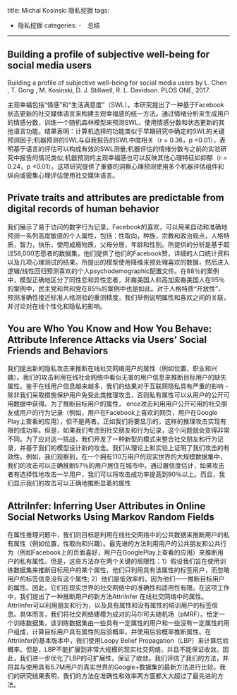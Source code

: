 ﻿title: Michal Kosinski 隐私挖掘
tags:
- 隐私挖掘
categeries:
-　总结



---
## Building a profile of subjective well-being for social media users
Building a profile of subjective well-being for social media users by L. Chen , T. Gong , M. Kosinski, D. J. Stillwell, R. L. Davidson. PLOS ONE, 2017.

主观幸福包括“情感”和“生活满意度”（SWL）。本研究提出了一种基于Facebook状态更新的社交媒体语言来构建主观幸福感的统一方法。通过情绪分析来生成用户的情感分数，训练一个随机森林模型来预测SWL，使用情感分数和状态更新的其他语言功能。结果表明：计算机选择的功能类似于早期研究中确定的SWL的关键预测因子;机器预测的SWL与自我报告的SWL中度相关（r = 0.36，p <0.01），表明基于语言的评估可以构成有效的SWL测量;机器评估的情绪分数与之前的实验研究中报告的情况类似;机器预测的主观幸福感也可以反映其他心理特征如抑郁（r = 0.24，p <0.01）。这项研究提供了重要的洞察心理预测使用多个机器评估组件和纵向或密集心理评估使用社交媒体语言。



## Private traits and attributes are predictable from digital records of human behavior

我们展示了易于访问的数字行为记录，Facebook的喜欢，可以用来自动和准确地预测一系列高度敏感的个人属性，包括：性取向，种族，宗教和政治观点，人格特质，智力，快乐，使用成瘾物质，父母分居，年龄和性别。所提供的分析是基于超过58,000志愿者的数据集，他们提供了他们的Facebook赞，详细的人口统计资料以及几项心理测试的结果。所提出的模型使用降维来预处理喜欢的数据，然后进入逻辑/线性回归预测喜欢的个人psychodemographic配置文件。在88％的案例中，模型正确地区分了同性恋和异性恋者，非裔美国人和高加索裔美国人在95％的案例中，民主党和共和党在85％的案例中也是如此。对于人格特质“开放性”，预测准确性接近标准人格测验的重测精度。我们举例说明属性和喜欢之间的关联，并讨论对在线个性化和隐私的影响。

## You are Who You Know and How You Behave: Attribute Inference Attacks via Users’ Social Friends and Behaviors

我们提出新的隐私攻击来推断在线社交网络用户的属性（例如位置，职业和兴趣）。我们的攻击利用在线社会网络中看似无害的用户信息来推断目标用户的缺失属性。鉴于在线用户信息越来越多，我们的结果对于互联网隐私具有严重的影响 - 除非我们采取措施保护用户免受此类推理攻击，否则私有属性可以从用户的公开可用数据中获得。为了推断目标用户的属性，
ence攻击利用用户公开可用的社交朋友或用户的行为记录（例如，用户在Facebook上喜欢的网页，用户在Google Play上查看的应用），但不是两者。正如我们将要显示的，这样的推理攻击实现有限的成功率。但是，如果我们考虑到社交朋友和行为记录，这个问题就会变得非常不同。为了应对这一挑战，我们开发了一种新型的模式来整合社交朋友和行为记录，并基于我们的模型设计新的攻击。我们从理论上和实验上证明了我们攻击的有效性。例如，我们观察到，在一个拥有110万用户的现实世界的大规模数据集中，我们的攻击可以正确推断57％的用户居住在城市中。通过置信度估计，如果攻击者有选择性地攻击一半用户，我们可以将攻击成功率提高到90％以上。而且，我们显示我们的攻击可以正确地推断显着的属性

## AttriInfer: Inferring User Attributes in Online Social Networks Using Markov Random Fields
在属性推理问题中，我们的目标是利用在线社交网络中的公共数据来推断用户的私有属性（例如位置，性取向和兴趣）。最先进的方法利用用户的公共朋友和公共行为（例如Facebook上的页面喜好，用户在GooglePlay上查看的应用）来推断用户的私有属性。但是，这些方法存在两个关键的局限性：1）假设我们旨在使用训练数据集来推断目标用户的某个属性，他们只利用具有该属性的标签用户，而忽略用户的标签信息没有这个属性; 2）他们是低效率的，因为他们一一推断目标用户的属性。因此，它们在现实世界的社交网络中的准确性和适用性有限。在这项工作中，我们提出了一种推断用户的新方法AttriInfer
在线社交网络中的属性。 AttriInfer可以利用朋友和行为，以及具有属性和没有属性的培训用户的标签信息。具体而言，我们将社交网络建模为成对的马尔可夫随机场（pMRF）。给定一个训练数据集，该训练数据集由一些具有一定属性的用户和一些没有一定属性的用户组成，计算目标用户具有属性的后验概率，并使用后验概率推断属性。在AttriInfer的基本版本中，我们使用Loopy Belief Propagation（LBP）来计算后验概率。但是，LBP不能扩展到非常大规模的现实社交网络，并且不能保证收敛。因此，我们进一步优化了LBP的可扩展性，保证了收敛。我们评估了我们的方法，并将其与使用具有5.7M用户的真实世界的Google+数据集的最新方法进行比较。我们的研究结果表明，我们的方法在准确性和效率两方面都大大超过了最先进的方法。
